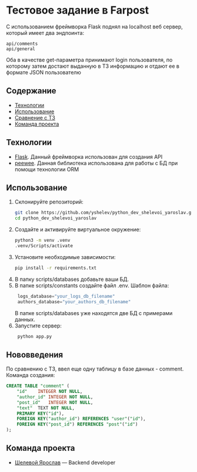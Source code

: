 
# Тестовое задание в Farpost
С использованием фреймворка Flask поднял на localhost веб сервер, который имеет два эндпоинта: 
```
api/comments
api/general
```
Оба в качестве get-параметра принимают login пользователя, по которому затем достают выданную в ТЗ информацию и отдают ее в формате JSON пользователю
 

## Содержание
- [Технологии](#технологии)
- [Использование](#использование)
- [Сравнение с ТЗ](#нововведения)
- [Команда проекта](#команда-проекта)

## Технологии
- [Flask](https://flask.palletsprojects.com/). Данный фреймворка использован для создания API 
- [peewee](https://docs.peewee-orm.com/). Данная библиотека использована для  работы с БД при помощи технологии ORM

## Использование
 1. Склонируйте репозиторий: 
	 ```sh
	 git clone https://github.com/yshelev/python_dev_shelevoi_yaroslav.git
	 cd python_dev_shelevoi_yaroslav
	 ```
 2. Создайте и активируйте виртуальное окружение: 
	 ```sh
	 python3 -m venv .venv
	 .venv/Scripts/activate
	```
3. Установите необходимые зависимости:  	
	 ```sh
	 pip install -r requirements.txt
	 ```
 4. В папку scripts/databases добавьте ваши БД. 
 5. В папке scripts/constants создайте файл .env. Шаблон файла: 
	```python
	 logs_database="your_logs_db_filename"
	 authors_database="your_authors_db_filename"
	 ```
	 В папке scripts/databases уже находятся две БД с примерами данных. 
4. Запустите сервер:
	```sh
	 python app.py 
	 ```

## Нововведения 
По сравнению с ТЗ, ввел еще одну таблицу в базе данных - comment. 
Команда создания: 
```sql
CREATE TABLE "comment" (
	"id"	INTEGER NOT NULL,
	"author_id"	INTEGER NOT NULL,
	"post_id"	INTEGER NOT NULL,
	"text"	TEXT NOT NULL,
	PRIMARY KEY("id"),
	FOREIGN KEY("author_id") REFERENCES "user"("id"),
	FOREIGN KEY("post_id") REFERENCES "post"("id")
);
 ```


## Команда проекта


- [Шелевой Ярослав](https://github.com/yshelev) — Backend developer
